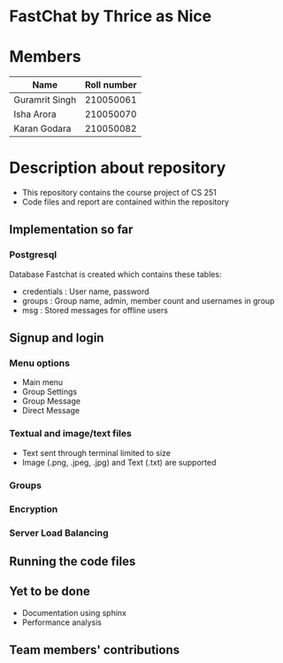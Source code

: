 # FastChat by Thrice as Nice

# Members
| Name | Roll number |
| ----------- | ----------- |
| Guramrit Singh | 210050061 |
| Isha Arora | 210050070 |
| Karan Godara | 210050082 |

# Description about repository
- This repository contains the course project of CS 251
- Code files and report are contained within the repository

## Implementation so far

### Postgresql
Database Fastchat is created which contains these tables: 
- credentials : User name, password
- groups : Group name, admin, member count and usernames in group
- msg : Stored messages for offline users

## Signup and login

### Menu options
- Main menu
- Group Settings
- Group Message
- Direct Message

### Textual and image/text files
- Text sent through terminal limited to size
- Image (.png, .jpeg, .jpg) and Text (.txt) are supported

### Groups

### Encryption

### Server Load Balancing

## Running the code files

## Yet to be done
- Documentation using sphinx
- Performance analysis

## Team members' contributions


